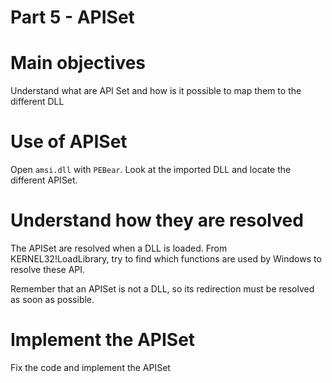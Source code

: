 # Part 5 - APISet

# Main objectives
Understand what are API Set and how is it possible to map them to the different DLL

# Use of APISet
Open `amsi.dll` with `PEBear`. Look at the imported DLL and locate the different APISet.

# Understand how they are resolved
The APISet are resolved when a DLL is loaded. From KERNEL32!LoadLibrary, try to find which functions are used by Windows to resolve these API.

Remember that an APISet is not a DLL, so its redirection must be resolved as soon as possible. 

# Implement the APISet 
Fix the code and implement the APISet